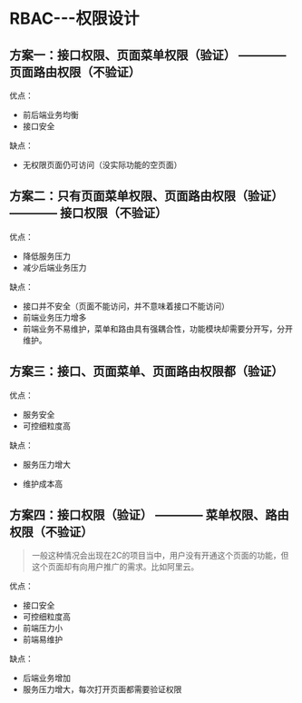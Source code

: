 # RBAC---权限设计



## 方案一：接口权限、页面菜单权限（验证）  ————   页面路由权限（不验证）

优点：

* 前后端业务均衡
* 接口安全

缺点：

* 无权限页面仍可访问（没实际功能的空页面）



## 方案二：只有页面菜单权限、页面路由权限（验证）  ————   接口权限（不验证）

优点：

* 降低服务压力
* 减少后端业务压力

缺点：

* 接口并不安全（页面不能访问，并不意味着接口不能访问）
* 前端业务压力增多
* 前端业务不易维护，菜单和路由具有强耦合性，功能模块却需要分开写，分开维护。



## 方案三：接口、页面菜单、页面路由权限都（验证）

优点：

* 服务安全
* 可控细粒度高

缺点：

* 服务压力增大

* 维护成本高



## 方案四：接口权限（验证）  ————  菜单权限、路由权限（不验证）

> 一般这种情况会出现在2C的项目当中，用户没有开通这个页面的功能，但这个页面却有向用户推广的需求。比如阿里云。

优点：

* 接口安全
* 可控细粒度高
* 前端压力小
* 前端易维护

缺点：

* 后端业务增加
* 服务压力增大，每次打开页面都需要验证权限